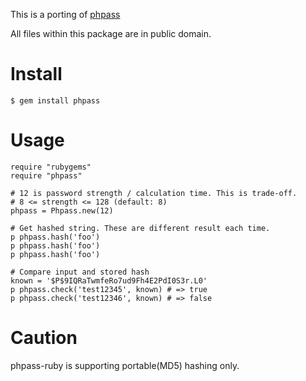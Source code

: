 This is a porting of [phpass](http://www.openwall.com/phpass/)

All files within this package are in public domain.

# Install

    $ gem install phpass

# Usage

    require "rubygems"
    require "phpass"

    # 12 is password strength / calculation time. This is trade-off. 
    # 8 <= strength <= 128 (default: 8)
    phpass = Phpass.new(12) 

    # Get hashed string. These are different result each time.
    p phpass.hash('foo')
    p phpass.hash('foo')
    p phpass.hash('foo')

    # Compare input and stored hash
    known = '$P$9IQRaTwmfeRo7ud9Fh4E2PdI0S3r.L0'
    p phpass.check('test12345', known) # => true
    p phpass.check('test12346', known) # => false

# Caution

phpass-ruby is supporting portable(MD5) hashing only.
